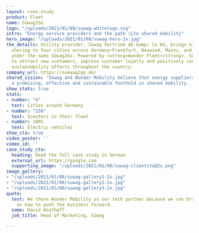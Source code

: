 ```yaml
---
layout: case-study
product: Fleet
name: Süwag2Go
logo: "/uploads/2021/01/08/suwag-whitelogo.svg"
intro: "Energy service providers and the path \Lto shared mobility"
hero_image: "/uploads/2021/01/08/suwag-hero-2x.jpg"
the_details: Utility provider, Süwag Vertrieb AG &amp; Co KG, brings electric scooter
  sharing to four cities across Germany—Frankfurt, Neuwied, Mainz, and Bad Homburg—
  under the name Süwag2Go. Powered by <strong>Wunder Fleet</strong>, Süwag is able
  to attract new customers, improve customer loyalty and positively contribute to
  sustainability efforts throughout the country.
company_url: https://suewag2go.de/
shared_vision: 'Süwag and Wunder Mobility believe that energy suppliers can build
  a promising, effective and sustainable foothold in shared mobility. '
show_stats: true
stats:
- number: "4"
  text: Cities around Germany
- number: "250"
  text: Scooters in their fleet
- number: 100%
  text: Electric vehicles
show_cta: true
video_poster: ''
vimeo_id: ''
case_study_cta:
  heading: Read the full case study in German
  external_url: https://google.com
  supporting_image: "/uploads/2021/01/08/suwag-clientcta@2x.png"
image_gallery:
- "/uploads/2021/01/08/suwag-gallery1-2x.jpg"
- "/uploads/2021/01/08/suwag-gallery2-2x.jpg"
- "/uploads/2021/01/08/suwag-gallery3-2x.jpg"
quote:
  text: We chose Wunder Mobility as our tech partner because we can brainstorm together
    on how to push the business forward.
  name: David Wiethoff
  job_title: Head of Marketing, Süwag

---
```

